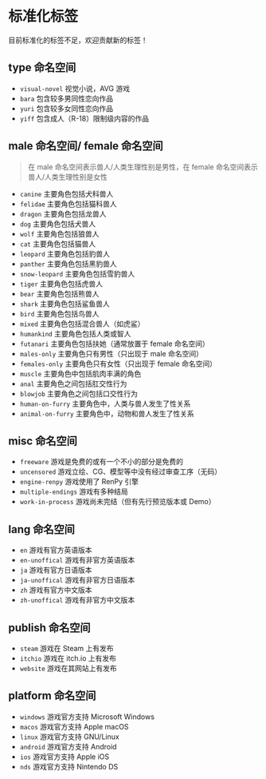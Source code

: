 # 标准化标签

目前标准化的标签不足，欢迎贡献新的标签！

## type 命名空间

- `visual-novel` 视觉小说，AVG 游戏
- `bara` 包含较多男同性恋向作品
- `yuri` 包含较多女同性恋向作品
- `yiff` 包含成人（R-18）限制级内容的作品

## male 命名空间/ female 命名空间

> 在 male 命名空间表示兽人/人类生理性别是男性，在 female 命名空间表示兽人/人类生理性别是女性

- `canine` 主要角色包括犬科兽人
- `felidae` 主要角色包括猫科兽人
- `dragon` 主要角色包括龙兽人
- `dog` 主要角色包括犬兽人
- `wolf` 主要角色包括狼兽人
- `cat` 主要角色包括猫兽人
- `leopard` 主要角色包括豹兽人
- `panther` 主要角色包括黑豹兽人
- `snow-leopard` 主要角色包括雪豹兽人
- `tiger` 主要角色包括虎兽人
- `bear` 主要角色包括熊兽人
- `shark` 主要角色包括鲨鱼兽人
- `bird` 主要角色包括鸟兽人
- `mixed` 主要角色包括混合兽人（如虎鲨）
- `humankind` 主要角色包括人类或智人
- `futanari` 主要角色包括扶她（通常放置于 female 命名空间）
- `males-only` 主要角色只有男性（只出现于 male 命名空间）
- `females-only` 主要角色只有女性（只出现于 female 命名空间）
- `muscle` 主要角色中包括肌肉丰满的角色
- `anal` 主要角色之间包括肛交性行为
- `blowjob` 主要角色之间包括口交性行为
- `human-on-furry` 主要角色中，人类与兽人发生了性关系
- `animal-on-furry` 主要角色中，动物和兽人发生了性关系

## misc 命名空间

- `freeware` 游戏是免费的或有一个不小的部分是免费的
- `uncensored` 游戏立绘、CG、模型等中没有经过审查工序（无码）
- `engine-renpy` 游戏使用了 RenPy 引擎
- `multiple-endings` 游戏有多种结局
- `work-in-process` 游戏尚未完结（但有先行预览版本或 Demo）

## lang 命名空间

- `en` 游戏有官方英语版本
- `en-unoffical` 游戏有非官方英语版本
- `ja` 游戏有官方日语版本
- `ja-unoffical` 游戏有非官方日语版本
- `zh` 游戏有官方中文版本
- `zh-unoffical` 游戏有非官方中文版本

## publish 命名空间

- `steam` 游戏在 Steam 上有发布
- `itchio` 游戏在 itch.io 上有发布
- `website` 游戏在其网站上有发布

## platform 命名空间

- `windows` 游戏官方支持 Microsoft Windows
- `macos` 游戏官方支持 Apple macOS
- `linux` 游戏官方支持 GNU/Linux
- `android` 游戏官方支持 Android 
- `ios` 游戏官方支持 Apple iOS
- `nds` 游戏官方支持 Nintendo DS

